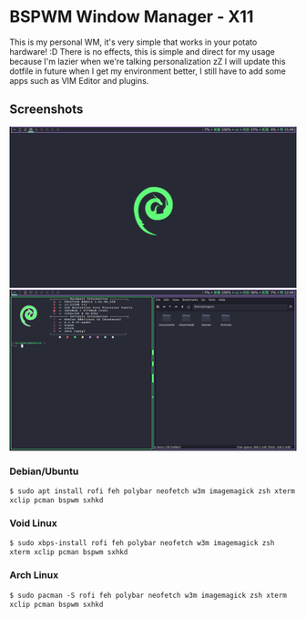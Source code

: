 # BSPWM Window Manager - X11 
This is my personal WM, it's very simple that works in your potato hardware! :D
There is no effects, this is simple and direct for my usage because I'm lazier when we're talking personalization zZ
I will update this dotfile in future when I get my environment better, I still have to add some apps such as VIM Editor and plugins.

## Screenshots
<img src="https://github.com/neo-gnu/bspwm-simple-dotfiles/blob/main/screenshot/2025-08-01_1366x768_002.png">
<img src="https://github.com/neo-gnu/bspwm-simple-dotfiles/blob/main/screenshot/2025-08-01_1366x768_000.png">

### Debian/Ubuntu
```
$ sudo apt install rofi feh polybar neofetch w3m imagemagick zsh xterm xclip pcman bspwm sxhkd
```
### Void Linux
```
$ sudo xbps-install rofi feh polybar neofetch w3m imagemagick zsh xterm xclip pcman bspwm sxhkd
```
### Arch Linux
```
$ sudo pacman -S rofi feh polybar neofetch w3m imagemagick zsh xterm xclip pcman bspwm sxhkd
```
